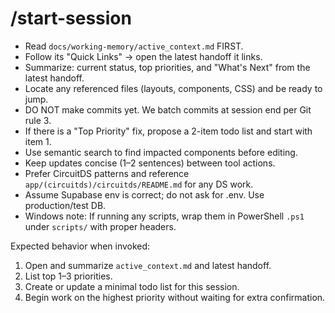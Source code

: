 # /start-session

- Read `docs/working-memory/active_context.md` FIRST.
- Follow its "Quick Links" → open the latest handoff it links.
- Summarize: current status, top priorities, and "What's Next" from the latest handoff.
- Locate any referenced files (layouts, components, CSS) and be ready to jump.
- DO NOT make commits yet. We batch commits at session end per Git rule 3.
- If there is a "Top Priority" fix, propose a 2-item todo list and start with item 1.
- Use semantic search to find impacted components before editing.
- Keep updates concise (1–2 sentences) between tool actions.
- Prefer CircuitDS patterns and reference `app/(circuitds)/circuitds/README.md` for any DS work.
- Assume Supabase env is correct; do not ask for .env. Use production/test DB.
- Windows note: If running any scripts, wrap them in PowerShell `.ps1` under `scripts/` with proper headers.

Expected behavior when invoked:
1) Open and summarize `active_context.md` and latest handoff.
2) List top 1–3 priorities.
3) Create or update a minimal todo list for this session.
4) Begin work on the highest priority without waiting for extra confirmation.
